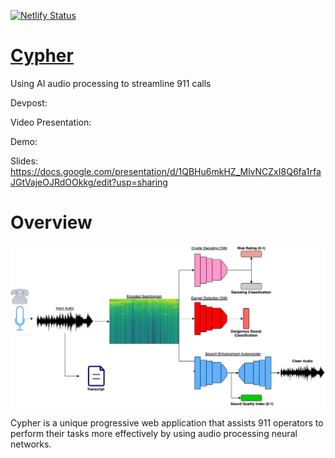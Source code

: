 [![Netlify Status](https://api.netlify.com/api/v1/badges/daef6d8b-413c-4ea0-a470-0249e6386f9f/deploy-status)](https://app.netlify.com/sites/cypherai/deploys)

# [Cypher](https://cypherai.tech/)

Using AI audio processing to streamline 911 calls

Devpost:

Video Presentation:

Demo: 

Slides: https://docs.google.com/presentation/d/1QBHu6mkHZ_MlvNCZxI8Q6fa1rfaJGtVajeOJRdOOkkg/edit?usp=sharing

# Overview

![](https://github.com/ayaanzhaque/Cypher/blob/main/images/cypher.png?raw=true)

Cypher is a unique progressive web application that assists 911 operators to perform their tasks more effectively by using audio processing neural networks.
